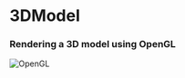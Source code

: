 
# 3DModel

### Rendering a 3D model using OpenGL

![OpenGL](https://user-images.githubusercontent.com/35365498/121526439-ff861280-ca16-11eb-87d4-79f7917002e3.png)
